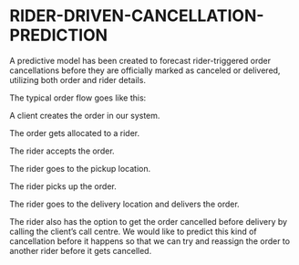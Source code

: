 # RIDER-DRIVEN-CANCELLATION-PREDICTION

A predictive model has been created to forecast rider-triggered order cancellations before they are officially marked as canceled or delivered, utilizing both order and rider details.

The typical order flow goes like this:

A client creates the order in our system.

The order gets allocated to a rider.

The rider accepts the order.

The rider goes to the pickup location.

The rider picks up the order.

The rider goes to the delivery location and delivers the order.

The rider also has the option to get the order cancelled before delivery by calling the client’s call centre. We would like to predict this kind of cancellation before it happens so that we can try and reassign the order to another rider before it gets cancelled.
